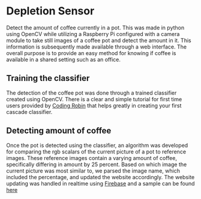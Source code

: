 # Depletion Sensor

Detect the amount of coffee currently in a pot. This was made in python using OpenCV while utilizing a Raspberry Pi configured with a camera module to take still images of a coffee pot and detect the amount in it. This information is subsequently made available through a web interface. The overall purpose is to provide an easy method for knowing if coffee is available in a shared setting such as an office.  


## Training the classifier

The detection of the coffee pot was done through a trained classifier created using OpenCV.  There is a clear and simple tutorial for first time users provided by [Coding Robin](http://coding-robin.de/2013/07/22/train-your-own-opencv-haar-classifier.html) that helps greatly in creating your first cascade classifier.

## Detecting amount of coffee

Once the pot is detected using the classifier, an algorithm was developed for comparing the rgb scalars of the current picture of a pot to reference images. These reference images contain a varying amount of coffee, specifically differing in amount by 25 percent. Based on which image the current picture was most similar to, we parsed the image name, which included the percentage, and updated the website accordingly. The website updating was handled in realtime using [Firebase](https://www.firebase.com/) and a sample can be found [here](http://www.tylorsarrafzadeh.com/dashboard.html) 